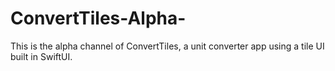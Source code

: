 # ConvertTiles-Alpha-
This is the alpha channel of ConvertTiles, a unit converter app using a tile UI built in SwiftUI.

